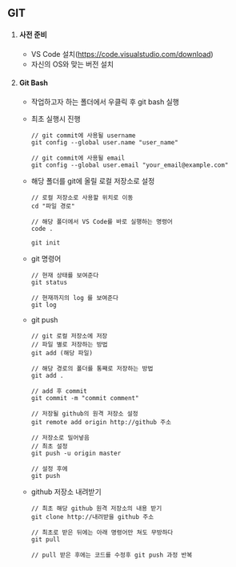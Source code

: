 ## GIT

1. #### 사전 준비

   - VS Code 설치(https://code.visualstudio.com/download)
   - 자신의 OS와 맞는 버전 설치

2. #### Git Bash

   - 작업하고자 하는 폴더에서 우클릭 후 git bash 실행

   - 최초 실행시 진행

     ```
     // git commit에 사용될 username
     git config --global user.name "user_name"
     
     // git commit에 사용될 email
     git config --global user.email "your_email@example.com"
     ```

   - 해당 폴더를 git에 올릴 로컬 저장소로 설정

     ```
     // 로컬 저장소로 사용할 위치로 이동
     cd "파일 경로"
     
     // 해당 폴더에서 VS Code를 바로 실행하는 명령어
     code .
     
     git init
     ```

   - git 명령어

     ```
     // 현재 상태를 보여준다
     git status
     
     // 현재까지의 log 를 보여준다
     git log
     ```

   - git push

     ```
     // git 로컬 저장소에 저장
     // 파일 별로 저장하는 방법
     git add (해당 파일)
     
     // 해당 경로의 폴더를 통째로 저장하는 방법
     git add .
     
     // add 후 commit
     git commit -m "commit comment"
     
     // 저장될 github의 원격 저장소 설정
     git remote add origin http://github 주소
     
     // 저장소로 밀어넣음
     // 최초 설정
     git push -u origin master
     
     // 설정 후에
     git push
     ```

   - github 저장소 내려받기

     ```
     // 최초 해당 github 원격 저장소의 내용 받기
     git clone http://내려받을 github 주소
     
     // 최초로 받은 뒤에는 아래 명령어만 쳐도 무방하다
     git pull
     
     // pull 받은 후에는 코드를 수정후 git push 과정 반복
     ```

     

